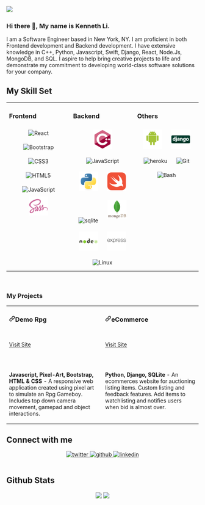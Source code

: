 ![](https://lirp.cdn-website.com/49f567fb/dms3rep/multi/opt/photo-1572216026870-aa136802e931-de0d9ee1-960w.jpg)
### Hi there 👋, My name is Kenneth Li.
I am a Software Engineer based in New York, NY. I am proficient in both Frontend development and Backend development. I have extensive knowledge in C++, Python, Javascript, Swift, Django, React, Node.Js, MongoDB, and SQL. I aspire to help bring creative projects to life and demonstrate my commitment to developing world-class software solutions for your company.

## My Skill Set  
<table><tr><td valign="top" width="33%">
 
### Frontend  
 
<div align="center">  
<img style="margin: 10px" src="https://profilinator.rishav.dev/skills-assets/react-original-wordmark.svg" alt="React" height="50" />  
<img style="margin: 10px" src="https://profilinator.rishav.dev/skills-assets/bootstrap-plain.svg" alt="Bootstrap" height="50" />  
<img style="margin: 10px" src="https://profilinator.rishav.dev/skills-assets/css3-original-wordmark.svg" alt="CSS3" height="50" />  
<img style="margin: 10px" src="https://profilinator.rishav.dev/skills-assets/html5-original-wordmark.svg" alt="HTML5" height="50" />  
<img style="margin: 10px" src="https://profilinator.rishav.dev/skills-assets/javascript-original.svg" alt="JavaScript" height="50" />
<img src="https://raw.githubusercontent.com/devicons/devicon/master/icons/sass/sass-original.svg" alt="sass" height="50"/>
</div>
</td><td valign="top" width="33%">
 
 ### Backend
 
<div align="center">  
<img style="margin: 10px" src="https://raw.githubusercontent.com/devicons/devicon/master/icons/cplusplus/cplusplus-original.svg" alt="cplusplus" height="50"/>
<img style="margin: 10px" src="https://profilinator.rishav.dev/skills-assets/javascript-original.svg" alt="JavaScript" height="50" />
<img style="margin: 10px" src="https://raw.githubusercontent.com/devicons/devicon/master/icons/python/python-original.svg" alt="python" height="50"/>
<img style="margin: 10px" src="https://raw.githubusercontent.com/devicons/devicon/master/icons/swift/swift-original.svg" alt="swift" height="50"/>
<img style="margin: 10px" src="https://www.vectorlogo.zone/logos/sqlite/sqlite-icon.svg" alt="sqlite" height="50"/>
<img style="margin: 10px" src="https://raw.githubusercontent.com/devicons/devicon/master/icons/mongodb/mongodb-original-wordmark.svg" alt="mongodb" height="50"/>
<img style="margin: 10px" src="https://raw.githubusercontent.com/devicons/devicon/master/icons/nodejs/nodejs-original-wordmark.svg" alt="nodejs" height="50"/>
<img style="margin: 10px" src="https://raw.githubusercontent.com/devicons/devicon/master/icons/express/express-original-wordmark.svg" alt="express" height="50"/>
<img style="margin: 10px" src="https://profilinator.rishav.dev/skills-assets/linux-original.svg" alt="Linux" height="50" />
</div>
</td><td valign="top" width="33%">
 
 
### Others 
<div align="center">
<img style="margin: 10px" src="https://raw.githubusercontent.com/devicons/devicon/master/icons/android/android-original-wordmark.svg" alt="android" height="50"/>
<img style="margin: 10px" src="https://raw.githubusercontent.com/devicons/devicon/master/icons/django/django-original.svg" alt="django" height="50"/>
<img style="margin: 10px" src="https://www.vectorlogo.zone/logos/heroku/heroku-icon.svg" alt="heroku" height="50"/>
<img style="margin: 10px" src="https://profilinator.rishav.dev/skills-assets/git-scm-icon.svg" alt="Git" height="50" />  
<img style="margin: 10px" src="https://profilinator.rishav.dev/skills-assets/gnu_bash-icon.svg" alt="Bash" height="50" />  
</div>
</td></tr></table> 

<br/>

### My Projects 
<article>
      <div>
  <div>
<table>
  <tbody><tr>
    <td width="33%" valign="top">
      <h3><a id="user-content-travelaraorg" class="anchor" aria-hidden="true" href="#travelaraorg"><svg class="octicon octicon-link" viewBox="0 0 16 16" version="1.1" width="16" height="16" aria-hidden="true"><path fill-rule="evenodd" d="M7.775 3.275a.75.75 0 001.06 1.06l1.25-1.25a2 2 0 112.83 2.83l-2.5 2.5a2 2 0 01-2.83 0 .75.75 0 00-1.06 1.06 3.5 3.5 0 004.95 0l2.5-2.5a3.5 3.5 0 00-4.95-4.95l-1.25 1.25zm-4.69 9.64a2 2 0 010-2.83l2.5-2.5a2 2 0 012.83 0 .75.75 0 001.06-1.06 3.5 3.5 0 00-4.95 0l-2.5 2.5a3.5 3.5 0 004.95 4.95l1.25-1.25a.75.75 0 00-1.06-1.06l-1.25 1.25a2 2 0 01-2.83 0z"></path></svg></a>Demo Rpg</h3>
        <br>
        <p><a href="https://kenneth1ii.github.io/GameState/" rel="nofollow">Visit Site</a></p>
        <br>
        <a href="https://kenneth1ii.github.io/GameState/" rel="nofollow">
            <img src="https://media1.giphy.com/media/VUVZMl5j68NkgPrIsY/giphy.gif" max-width="100%" alt="">
        </a>
        <p><strong>Javascript, Pixel-Art, Bootstrap, HTML &amp; CSS </strong> - A responsive web application created using pixel art to simulate an Rpg Gameboy. Includes top down camera movement, gamepad and object interactions.</p>
    </td>
    <td width="33%" valign="top">
      <h3><a id="user-content-portfolio" class="anchor" aria-hidden="true" href="#portfolio"><svg class="octicon octicon-link" viewBox="0 0 16 16" version="1.1" width="16" height="16" aria-hidden="true"><path fill-rule="evenodd" d="M7.775 3.275a.75.75 0 001.06 1.06l1.25-1.25a2 2 0 112.83 2.83l-2.5 2.5a2 2 0 01-2.83 0 .75.75 0 00-1.06 1.06 3.5 3.5 0 004.95 0l2.5-2.5a3.5 3.5 0 00-4.95-4.95l-1.25 1.25zm-4.69 9.64a2 2 0 010-2.83l2.5-2.5a2 2 0 012.83 0 .75.75 0 001.06-1.06 3.5 3.5 0 00-4.95 0l-2.5 2.5a3.5 3.5 0 004.95 4.95l1.25-1.25a.75.75 0 00-1.06-1.06l-1.25 1.25a2 2 0 01-2.83 0z"></path></svg></a>eCommerce</h3>
        <br>
        <p> <a href="https://github.com/Kenneth1ii/Commerces" rel="nofollow">Visit Site</a></p>
        <br>
        <a href="https://github.com/Kenneth1ii/Commerces" rel="nofollow">
            <img src="https://media.giphy.com/media/iYkc1ccsf9wlfkDpky/giphy.gif" max-width="100%" alt="">
        </a>
        <p><strong>Python, Django, SQLite</strong> - An ecommerces website for auctioning listing items. Custom listing and feedback features. Add items to watchlisting and notifies users when bid is almost over.</p>
    </td>
  </tr>
</tbody></table>
</article>
      </div>
  </div>

## Connect with me  

<div align="center">
<a href="https://twitter.com/kenneth1ii" target="_blank">
<img src=https://img.shields.io/badge/twitter-%2300acee.svg?&style=for-the-badge&logo=twitter&logoColor=white alt=twitter />
</a>
<a href="https://github.com/kenneth1ii" target="_blank">
<img src=https://img.shields.io/badge/github-%2324292e.svg?&style=for-the-badge&logo=github&logoColor=white alt=github />
</a>
<a href="https://linkedin.com/in/kenneth1ii" target="_blank">
<img src=https://img.shields.io/badge/linkedin-%231E77B5.svg?&style=for-the-badge&logo=linkedin&logoColor=white alt=linkedin  />
</a>  
</div>  
<br/>

## Github Stats  

<div align="center"><img src="https://github-readme-stats.vercel.app/api?username=kenneth1ii&show_icons=true&locale=en" align="center" width="40%"/>
<img src="https://github-readme-streak-stats.herokuapp.com/?user=kenneth1ii" align="center" width="40%"/>
</div> 

